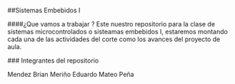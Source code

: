 ##Sistemas Embebidos I
<p>
####¿Que vamos a trabajar ?
Este nuestro repositorio para la clase de sistemas microcontrolados o sisteamas embebidos I, estaremos montando cada una de las actividades del corte como los avances del proyecto de aula.
<p>
### Integrantes del repositorio
</p>
Mendez Brian
Meriño Eduardo
Mateo Peña
